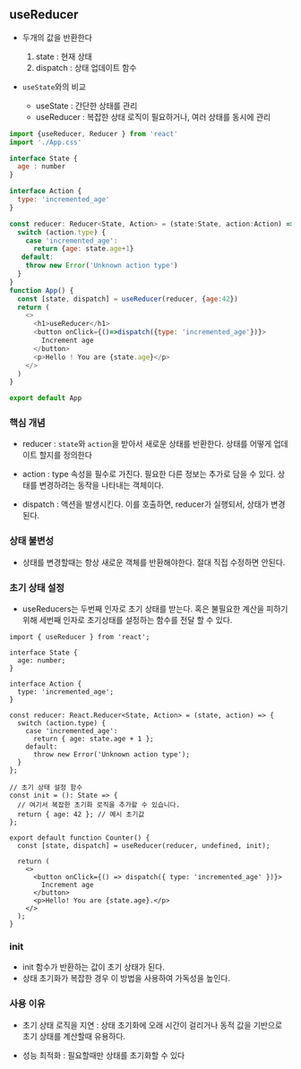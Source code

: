 ## useReducer

- 두개의 값을 반환한다
    1. state : 현재 상태 
    2. dispatch : 상태 업데이트 함수

- `useState`와의 비교
    - useState : 간단한 상태를 관리
    - useReducer : 복잡한 상태 로직이 필요하거나, 여러 상태를 동시에 관리

```js
import {useReducer, Reducer } from 'react'
import './App.css'

interface State {
  age : number
}

interface Action {
  type: 'incremented_age'
}

const reducer: Reducer<State, Action> = (state:State, action:Action) => {
  switch (action.type) {
    case 'incremented_age':
      return {age: state.age+1}
   default:
    throw new Error('Unknown action type')
  }
}
function App() {
  const [state, dispatch] = useReducer(reducer, {age:42})
  return (
    <>
      <h1>useReducer</h1>
      <button onClick={()=>dispatch({type: 'incremented_age'})}>
        Increment age
      </button>
      <p>Hello ! You are {state.age}</p>
    </>
  )
}

export default App
```

### 핵심 개념

- reducer : `state`와 `action`을 받아서 새로운 상태를 반환한다. 상태를 어떻게 업데이트 할지를 정의한다

- action : type 속성을 필수로 가진다. 필요한 다른 정보는 추가로 담을 수 있다. 상태를 변경하려는 동작을 나타내는 객체이다. 

- dispatch : 액션을 발생시킨다. 이를 호출하면, reducer가 실행되서, 상태가 변경된다.

### 상태 불변성

- 상태를 변경할때는 항상 새로운 객체를 반환해야한다. 절대 직접 수정하면 안된다.

### 초기 상태 설정

- useReducers는 두번째 인자로 초기 상태를 받는다. 혹은 불필요한 계산을 피하기 위해 세번째 인자로 초기상태를 설정하는 함수를 전달 할 수 있다.

```tsx
import { useReducer } from 'react';

interface State {
  age: number;
}

interface Action {
  type: 'incremented_age';
}

const reducer: React.Reducer<State, Action> = (state, action) => {
  switch (action.type) {
    case 'incremented_age':
      return { age: state.age + 1 };
    default:
      throw new Error('Unknown action type');
  }
};

// 초기 상태 설정 함수
const init = (): State => {
  // 여기서 복잡한 초기화 로직을 추가할 수 있습니다.
  return { age: 42 }; // 예시 초기값
};

export default function Counter() {
  const [state, dispatch] = useReducer(reducer, undefined, init);

  return (
    <>
      <button onClick={() => dispatch({ type: 'incremented_age' })}>
        Increment age
      </button>
      <p>Hello! You are {state.age}.</p>
    </>
  );
}

```

### init

- init 함수가 반환하는 값이 초기 상태가 된다.
- 상태 초기화가 복잡한 경우 이 방법을 사용하여 가독성을 높인다.

### 사용 이유

- 초기 상태 로직을 지연 : 상태 초기화에 오래 시간이 걸리거나 동적 값을 기반으로 초기 상태를 계산할때 유용하다.

- 성능 최적화 : 필요할때만 상태를 초기화할 수 있다